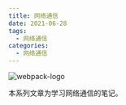 ```yaml
---
title: 网络通信
date: 2021-06-28
tags:
  - 网络通信
categories:
  - 网络通信
---
```


![webpack-logo](/vue-press-notes/image/network-logo.jpg)

<!-- more -->

本系列文章为学习网络通信的笔记。
